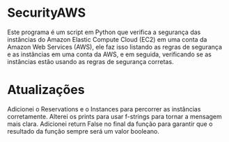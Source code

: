 # SecurityAWS
Este programa é um script em Python que verifica a segurança das instâncias do Amazon Elastic Compute Cloud (EC2) em uma conta da Amazon Web Services (AWS), ele faz isso listando as regras de segurança e as instâncias em uma conta da AWS, e em seguida, verificando se as instâncias estão usando as regras de segurança corretas.

# Atualizações
Adicionei o Reservations e o Instances para percorrer as instâncias corretamente.
Alterei os prints para usar f-strings para tornar a mensagem mais clara.
Adicionei return False no final da função para garantir que o resultado da função sempre será um valor booleano.

